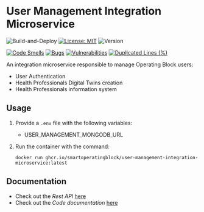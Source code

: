 # User Management Integration Microservice

![Build-and-Deploy](https://github.com/smartoperatingblock/user-management-integration-microservice/actions/workflows/build-and-deploy.yml/badge.svg?style=plastic)
[![License: MIT](https://img.shields.io/badge/License-MIT-yellow.svg?style=plastic)](https://opensource.org/licenses/MIT)
![Version](https://img.shields.io/github/v/release/smartoperatingblock/user-management-integration-microservice?style=plastic)

[![Code Smells](https://sonarcloud.io/api/project_badges/measure?project=SmartOperatingBlock_user-management-integration-microservice&metric=code_smells)](https://sonarcloud.io/summary/new_code?id=SmartOperatingBlock_user-management-integration-microservice)
[![Bugs](https://sonarcloud.io/api/project_badges/measure?project=SmartOperatingBlock_user-management-integration-microservice&metric=bugs)](https://sonarcloud.io/summary/new_code?id=SmartOperatingBlock_user-management-integration-microservice)
[![Vulnerabilities](https://sonarcloud.io/api/project_badges/measure?project=SmartOperatingBlock_user-management-integration-microservice&metric=vulnerabilities)](https://sonarcloud.io/summary/new_code?id=SmartOperatingBlock_user-management-integration-microservice)
[![Duplicated Lines (%)](https://sonarcloud.io/api/project_badges/measure?project=SmartOperatingBlock_user-management-integration-microservice&metric=duplicated_lines_density)](https://sonarcloud.io/summary/new_code?id=SmartOperatingBlock_user-management-integration-microservice)

An integration microservice responsible to manage Operating Block users:
- User Authentication
- Health Professionals Digital Twins creation
- Health Professionals information system

## Usage 
1. Provide a `.env` file with the following variables:
    - USER_MANAGEMENT_MONGODB_URL
2. Run the container with the command:
   
   `docker run ghcr.io/smartoperatingblock/user-management-integration-microservice:latest`

## Documentation
- Check out the *Rest API* [here](https://smartoperatingblock.github.io/user-management-integration-microservice/documentation/openapi-doc)
- Check out the *Code documentation* [here](https://smartoperatingblock.github.io/user-management-integration-microservice/documentation/code-doc)
